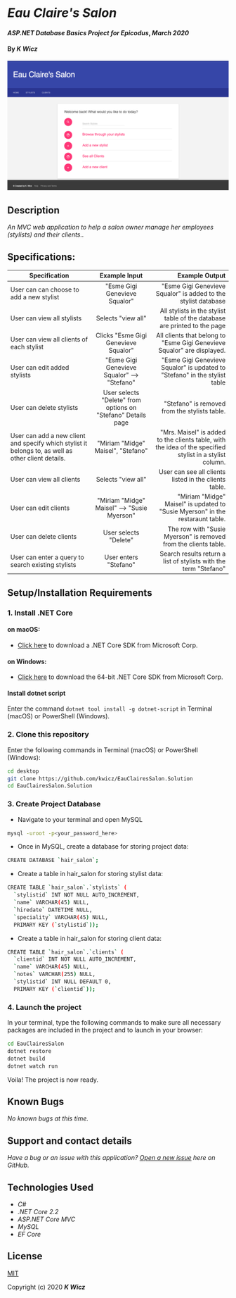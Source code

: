 # _Eau Claire's Salon_

#### _ASP.NET Database Basics Project for Epicodus_, _March 2020_

#### By _**K Wicz**_

![Landing Page Preview](/EauClairesSalon/wwwroot/img/splash-page.png)

## Description

_An MVC web application to help a salon owner manage her employees (stylists) and their clients.._

## Specifications:

| Specification | Example Input | Example Output |
| ------------- |:-------------:| -------------------:|
|User can can choose to add a new stylist| "Esme Gigi Genevieve Squalor"| "Esme Gigi Genevieve Squalor" is added to the stylist database|
|User can view all stylists|Selects "view all"|All stylists in the stylist table of the database are printed to the page|
|User can view all clients of each stylist|Clicks "Esme Gigi Genevieve Squalor"|All clients that belong to "Esme Gigi Genevieve Squalor" are displayed.|
|User can edit added stylists|"Esme Gigi Genevieve Squalor" --> "Stefano"|"Esme Gigi Genevieve Squalor" is updated to "Stefano" in the stylist table|
|User can delete stylists|User selects "Delete" from options on "Stefano" Details page|"Stefano" is removed from the stylists table.|
|User can add a new client and specify which stylist it belongs to, as well as other client details.|"Miriam "Midge" Maisel", "Stefano"|"Mrs. Maisel" is added to the clients table, with the idea of the specified stylist in a stylist column.|
|User can view all clients|Selects "view all"|User can see all clients listed in the clients table.|
|User can edit clients|"Miriam "Midge" Maisel" --> "Susie Myerson"|"Miriam "Midge" Maisel" is updated to "Susie Myerson" in the restaraunt table.|
|User can delete clients|User selects "Delete"|The row with "Susie Myerson" is removed from the clients table.|
|User can enter a query to search existing stylists |User enters "Stefano"| Search results return a list of stylists with the term "Stefano"|


## Setup/Installation Requirements

### 1.  Install .NET Core

#### on macOS:
* [Click here](https://dotnet.microsoft.com/download/thank-you/dotnet-sdk-2.2.106-macos-x64-installer) to download a .NET Core SDK from Microsoft Corp.

#### on Windows:
* [Click here](https://dotnet.microsoft.com/download/thank-you/dotnet-sdk-2.2.203-windows-x64-installer) to download the 64-bit .NET Core SDK from Microsoft Corp.

#### Install dotnet script
Enter the command ``dotnet tool install -g dotnet-script`` in Terminal (macOS) or PowerShell (Windows).

### 2. Clone this repository

Enter the following commands in Terminal (macOS) or PowerShell (Windows):
```sh
cd desktop
git clone https://github.com/kwicz/EauClairesSalon.Solution
cd EauClairesSalon.Solution
```

### 3. Create Project Database
* Navigate to your terminal and open MySQL
```sh
mysql -uroot -p<your_password_here>
```
* Once in MySQL, create a database for storing project data:
```sh
CREATE DATABASE `hair_salon`;
```
* Create a table in hair_salon for storing stylist data:
```sh
CREATE TABLE `hair_salon`.`stylists` (
  `stylistid` INT NOT NULL AUTO_INCREMENT,
  `name` VARCHAR(45) NULL,
  `hiredate` DATETIME NULL,
  `speciality` VARCHAR(45) NULL,
  PRIMARY KEY (`stylistid`));
```
* Create a table in hair_salon for storing client data:
```sh
CREATE TABLE `hair_salon`.`clients` (
  `clientid` INT NOT NULL AUTO_INCREMENT,
  `name` VARCHAR(45) NULL,
  `notes` VARCHAR(255) NULL,
  `stylistid` INT NULL DEFAULT 0,
  PRIMARY KEY (`clientid`));
```
### 4. Launch the project
In your terminal, type the following commands to make sure all necessary packages are included in the project and to launch in your browser:
```sh
cd EauClairesSalon
dotnet restore
dotnet build
dotnet watch run
```

Voila! The project is now ready.

## Known Bugs

_No known bugs at this time._

## Support and contact details

_Have a bug or an issue with this application? [Open a new issue](https://github.com/kwicz/eauclairessalon.solution/issues) here on GitHub._

## Technologies Used
* _C#_
* _.NET Core 2.2_
* _ASP.NET Core MVC_
* _MySQL_
* _EF Core_

## License

[MIT](https://choosealicense.com/licenses/mit/)

Copyright (c) 2020 **_K Wicz_**